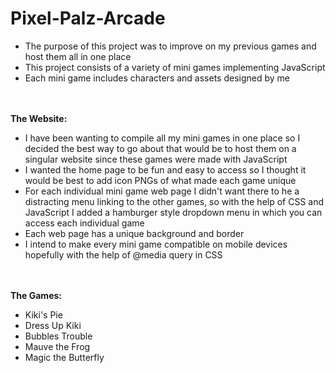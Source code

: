 # Pixel-Palz-Arcade

- The purpose of this project was to improve on my previous games and host them all in one place
- This project consists of a variety of mini games implementing JavaScript
- Each mini game includes characters and assets designed by me

<br>
<br> <strong>The Website: </strong> <br>

- I have been wanting to compile all my mini games in one place so I decided the best way to go about that would be to host them on a singular website since these games were made with JavaScript
- I wanted the home page to be fun and easy to access so I thought it would be best to add icon PNGs of what made each game unique
- For each individual mini game web page I didn't want there to he a distracting menu linking to the other games, so with the help of CSS and JavaScript I added a hamburger style dropdown menu in which you can access each individual game
- Each web page has a unique background and border
- I intend to make every mini game compatible on mobile devices hopefully with the help of @media query in CSS

<br>
<br> <strong>The Games:</strong><br>

- Kiki's Pie
- Dress Up Kiki
- Bubbles Trouble
- Mauve the Frog
- Magic the Butterfly
